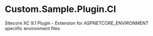 # Custom.Sample.Plugin.CI
Sitecore XC 9.1 Plugin - Extension for ASPNETCORE_ENVIRONMENT speciific environment files
